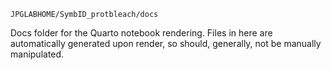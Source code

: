 `JPGLABHOME/SymbID_protbleach/docs`

Docs folder for the Quarto notebook rendering. Files in here are automatically generated upon render, so should, generally, not be manually manipulated.